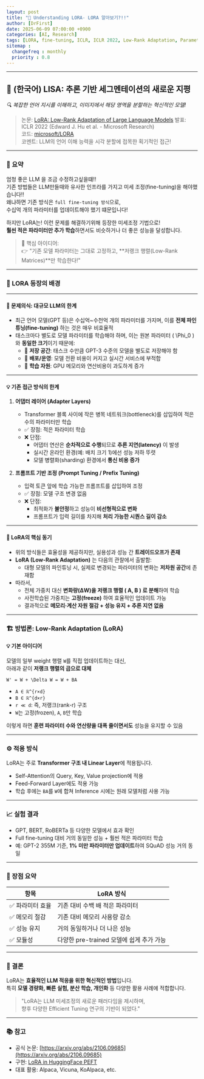 ```yaml
---
layout: post
title: "📝 Understanding LORA- LORA 알아보기?!!"
author: [DrFirst]
date: 2025-06-09 07:00:00 +0900
categories: [AI, Research]
tags: [LORA, fine-tuning, ICLR, ICLR 2022, Low-Rank Adaptation, Parameter Efficiency]
sitemap :
  changefreq : monthly
  priority : 0.8
---
```



---

## 🧠 (한국어) LISA: 추론 기반 세그멘테이션의 새로운 지평  
_🔍 복잡한 언어 지시를 이해하고, 이미지에서 해당 영역을 분할하는 혁신적인 모델!_

> 논문: [LoRA: Low-Rank Adaptation of Large Language Models](https://arxiv.org/abs/2106.09685) 
> 발표: ICLR 2022   (Edward J. Hu et al. - Microsoft Research)  
> 코드: [microsoft/LORA](https://github.com/microsoft/LoRA)  
> 코멘트: LLM의 언어 이해 능력을 시각 분할에 접목한 획기적인 접근!


---

### 📌 요약

엄청 좋은 LLM 을 조금 수정하고싶을떄!!  
기존 방법들은 LLM만들때와 유사한 인프라를 가지고 미세 조정(fine-tuning)을 해야했습니다!!  
왜냐하면 기존 방식은 `full fine-tuning 방식`으로,  
수십억 개의 파라미터를 업데이트해야 했기 떄문입니다!  

하지만 LoRA는! 이런 문제를 해결하기위해 등장한 미세조정 기법으로!   
**훨씬 적은 파라미터만 추가 학습**하면서도 비슷하거나 더 좋은 성능을 달성합니다.

> 🎯 핵심 아이디어:  
> 👉 "기존 모델 파라미터는 그대로 고정하고, **저랭크 행렬(Low-Rank Matrices)**만 학습한다!"

---

### 🧠 LORA 등장의 배경

---

#### 📌 문제의식: 대규모 LLM의 한계

- 최근 언어 모델(GPT 등)은 수십억~수천억 개의 파라미터를 가지며, 이를 **전체 파인튜닝(fine-tuning)** 하는 것은 매우 비효율적  
- 태스크마다 별도로 모델 파라미터를 학습해야 하며, 이는 원본 파라미터 \( \Phi_0 \) 와 **동일한 크기**이기 때문에:
  - 💾 **저장 공간**: 태스크 수만큼 GPT-3 수준의 모델을 별도로 저장해야 함
  - 🚀 **배포/운영**: 모델 전환 비용이 커지고 실시간 서비스에 부적합
  - 💸 **학습 자원**: GPU 메모리와 연산비용이 과도하게 증가

---

#### 💡 기존 접근 방식의 한계

1. **어댑터 레이어 (Adapter Layers)**  
   - Transformer 블록 사이에 작은 병목 네트워크(bottleneck)를 삽입하여 적은 수의 파라미터만 학습
   - ✅ 장점: 적은 파라미터 학습   
   - ❌ 단점:
     - 어댑터 연산은 **순차적으로 수행**되므로 **추론 지연(latency)** 이 발생  
     - 실시간 온라인 환경(예: 배치 크기 1)에선 성능 저하 뚜렷  
     - 모델 병렬화(sharding) 환경에서 **통신 비용 증가**  

2. **프롬프트 기반 조정 (Prompt Tuning / Prefix Tuning)**  
   - 입력 토큰 앞에 학습 가능한 프롬프트를 삽입하여 조정
   - ✅ 장점: 모델 구조 변경 없음  
   - ❌ 단점:
     - 최적화가 **불안정**하고 성능이 **비선형적으로 변화**  
     - 프롬프트가 입력 길이를 차지해 **처리 가능한 시퀀스 길이 감소**  

---

#### 🚀 LoRA의 핵심 동기

- 위의 방식들은 효율성을 제공하지만, 실용성과 성능 간 **트레이드오프가 존재**
- **LoRA (Low-Rank Adaptation)** 는 다음의 관찰에서 출발함:
  - 대형 모델의 파인튜닝 시, 실제로 변경되는 파라미터의 변화는 **저차원 공간**에 존재함
- 따라서,
  - 전체 가중치 대신 **변화량(∆W)을 저랭크 행렬 \( A, B \) 로 분해**하여 학습
  - 사전학습된 가중치는 **고정(freeze)** 하여 효율적인 업데이트 가능
  - 결과적으로 **메모리·계산 자원 절감 + 성능 유지 + 추론 지연 없음**

---

### 🏗️ 방법론: Low-Rank Adaptation (LoRA)

#### 💡 기본 아이디어

모델의 일부 weight 행렬 `W`를 직접 업데이트하는 대신,  
아래과 같이 **저랭크 행렬의 곱으로 대체**  

```
W' = W + \Delta W = W + BA
```

- `A ∈ ℝ^{r×d}`  
- `B ∈ ℝ^{d×r}`  
- `r ≪ d`: 즉, 저랭크(rank-r) 구조  
- `W`는 고정(frozen), `A`, `B`만 학습

이렇게 하면 **훈련 파라미터 수와 연산량을 대폭 줄이면서도** 성능을 유지할 수 있음

---

### ⚙️ 적용 방식

LoRA는 주로 **Transformer 구조 내 Linear Layer**에 적용됩니다.

- Self-Attention의 Query, Key, Value projection에 적용  
- Feed-Forward Layer에도 적용 가능  
- 학습 후에는 `BA`를 `W`에 합쳐 Inference 시에는 원래 모델처럼 사용 가능

---

### 📈 실험 결과

- GPT, BERT, RoBERTa 등 다양한 모델에서 효과 확인  
- Full fine-tuning 대비 거의 동일한 성능 + 훨씬 적은 파라미터 학습
- 예: GPT-2 355M 기준, **1% 미만 파라미터만 업데이트**하여 SQuAD 성능 거의 동일

---

### 🧪 장점 요약

| 항목 | LoRA 방식 |
|------|-----------|
| ✅ 파라미터 효율 | 기존 대비 수백 배 적은 파라미터 |
| ✅ 메모리 절감 | 기존 대비 메모리 사용량 감소 |
| ✅ 성능 유지 | 거의 동일하거나 더 나은 성능 |
| ✅ 모듈성 | 다양한 pre-trained 모델에 쉽게 추가 가능 |

---

### 🔮 결론

LoRA는 **효율적인 LLM 적응을 위한 혁신적인 방법**입니다.  
특히 **모델 경량화, 빠른 실험, 분산 학습, 개인화** 등 다양한 활용 사례에 적합합니다.

> "LoRA는 LLM 미세조정의 새로운 패러다임을 제시하며,  
> 향후 다양한 Efficient Tuning 연구의 기반이 되었다."

---

### 📚 참고

- 공식 논문: [https://arxiv.org/abs/2106.09685](https://arxiv.org/abs/2106.09685)  
- 구현: [LoRA in HuggingFace PEFT](https://github.com/huggingface/peft)  
- 대표 활용: Alpaca, Vicuna, KoAlpaca, etc.
